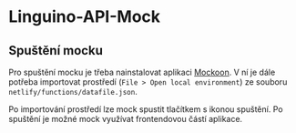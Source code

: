 # Linguino-API-Mock

## Spuštění mocku

Pro spuštění mocku je třeba nainstalovat aplikaci [Mockoon](https://mockoon.com/). V ní je dále potřeba importovat prostředí (`File > Open local environment`) ze souboru `netlify/functions/datafile.json`.

Po importování prostředí lze mock spustit tlačítkem s ikonou spuštění. Po spuštění je možné mock využívat frontendovou částí aplikace.
